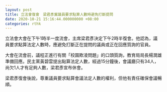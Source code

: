```yaml
---
layout: post
title: 立法會復會　梁君彥冀議員要求點算人數時避免打斷提問
date: 2020-10-21 15:16:44.000000000 +08:00
categories: rthk
---
```


立法會大會在下午1時半一度流會，主席梁君彥決定下午2時半復會。他認為，議員要求點算法定人數時，應避免打斷正在提問的議員或正在回應質詢的官員。

大會在流會前，議程正進行有關「校園欺凌問題」的口頭質詢，教育局局長楊潤雄準備回應。民主黨黃碧雲提出點算法定人數，經過15分鐘後，會議廳只有34人，尚欠1人才有足夠人數，梁君彥宣布休會。

梁君彥復會後說，尊重議員要求點算會議法定人數的權利，但他有責任確保會議暢順。
